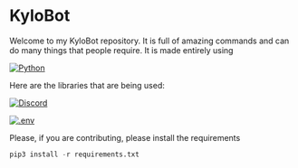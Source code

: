 # KyloBot
Welcome to my KyloBot repository. It is full of amazing commands and can do many things that people require. It is made entirely using

[![Python](https://img.shields.io/badge/-Python-red?style=for-the-badge&logo=Python)](https://www.python.org/)

Here are the libraries that are being used:

[![Discord](https://img.shields.io/badge/-discord.py-blueviolet?style=for-the-badge&logo=Discord)](https://discordpy.readthedocs.io/en/latest/api.html)

[![.env](https://img.shields.io/badge/-.env-blue?style=for-the-badge&logo=NixOs&logoColor=violet)](https://pypi.org/project/python-dotenv/)

Please, if you are contributing, please install the requirements 

``` python
pip3 install -r requirements.txt
```

